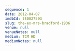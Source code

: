 ```yaml
---
sequence: 1
date: 2012-04-07
imdbId: tt0027593
slug: the-ex-mrs-bradford-1936
venue: null
venueNotes: null
medium: TCM HD
mediumNotes: null
---
```


